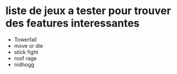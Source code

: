 # liste de jeux a tester pour trouver des features interessantes

- Towerfall
- move or die
- stick fight
- roof rage
- nidhogg
